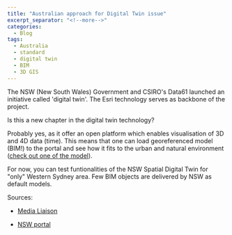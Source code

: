 ```yaml
---
title: "Australian approach for Digital Twin issue"
excerpt_separator: "<!--more-->"
categories:
  - Blog
tags:
  - Australia
  - standard
  - digital twin
  - BIM
  - 3D GIS
---
```

The NSW (New South Wales) Government and CSIRO's Data61 launched an initiative called 'digital twin'. The Esri technology serves as backbone of the project.

Is this a new chapter in the digital twin technology?

Probably yes, as it offer an open platform which enables visualisation of 3D and 4D data (time). This means that one can load georeferenced model (BIM!) to the portal and see how it fits to the urban and natural environment ([check out one of the model](https://nsw.digitaltwin.terria.io/?utm_campaign=Oktopost-GIS+in+Local+Government&utm_content=Oktopost-linkedin&utm_medium=social&utm_profile=Oktopost-Esri+Australia&utm_source=linkedin&utm_tags=Oktopost-FY19_LGT&fbclid=IwAR2tVLeUqJh9jB_ERONSTfiEkil7Q2IFB-ZkZBC1CcKKBsvy8m765Rk4--Q#share=s-poe5F0prldOMSADxyxXxqF1uBc1)). 

For now, you can test funtionalities of the NSW Spatial Digital Twin for "only" Western Sydney area. Few BIM objects are delivered by NSW as default models. 



Sources:
- [Media Liaison](https://esriaustralia.com.au/news/new-digital-twin-better-plan-design-and-manage-australias-cities)

- [NSW portal](https://nsw.digitaltwin.terria.io/)